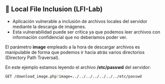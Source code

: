 ## 🚨 Local File Inclusion (LFI-Lab)
- Aplicación vulnerable a inclusión de archivos locales del servidor mediante la descarga de imágenes.
- Esta vulnerabilidad puede ser crítica ya que podemos leer archivos con información confidencial que no deberíamos poder ver. 

El parámetro **image** empleado a la hora de descargar archivos es manipulable de forma que podemos ir hacia atrás varios directorios (Directory Path Traversal).

En este ejemplo estamos leyendo el archivo **/etc/passwd** del servidor: 

```sh
GET /download_image.php?image=../../../../../../../etc/passwd
```
